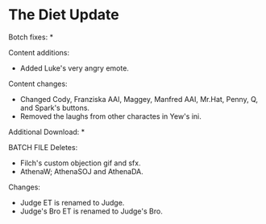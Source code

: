 # The Diet Update

Botch fixes:
  * 
  
Content additions:
  * Added Luke's very angry emote.
 
Content changes:
  * Changed  Cody, Franziska AAI, Maggey, Manfred AAI, Mr.Hat, Penny, Q, and Spark's buttons.
  * Removed the laughs from other charactes in Yew's ini.

Additional Download:
  * 
 
BATCH FILE
Deletes:
  * Filch's custom objection gif and sfx.
  * AthenaW; AthenaSOJ and AthenaDA.
  
Changes:
  * Judge ET is renamed to Judge.
  * Judge's Bro ET is renamed to Judge's Bro.
 
